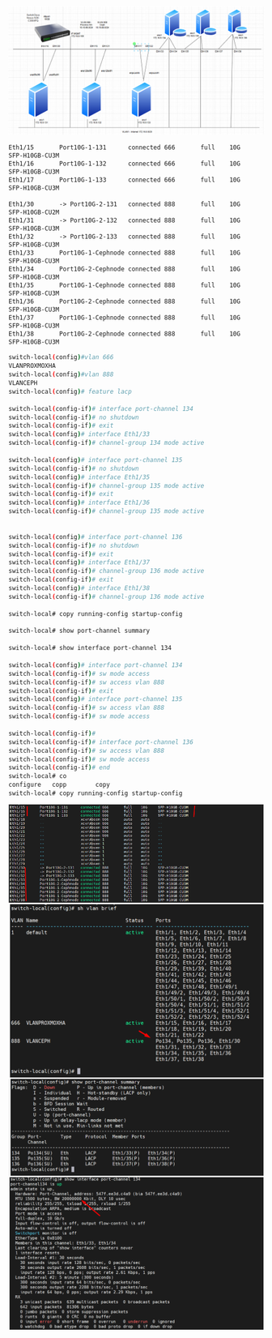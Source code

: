   <img src="proxmoxcephnexus3064images/Screenshot_1.png">

    Eth1/15       Port10G-1-131      connected 666       full    10G     SFP-H10GB-CU3M
    Eth1/16       Port10G-1-132      connected 666       full    10G     SFP-H10GB-CU3M
    Eth1/17       Port10G-1-133      connected 666       full    10G     SFP-H10GB-CU3M

    Eth1/30       -> Port10G-2-131   connected 888       full    10G     SFP-H10GB-CU2M
    Eth1/31       -> Port10G-2-132   connected 888       full    10G     SFP-H10GB-CU3M
    Eth1/32       -> Port10G-2-133   connected 888       full    10G     SFP-H10GB-CU3M
    Eth1/33       Port10G-1-Cephnode connected 888       full    10G     SFP-H10GB-CU3M
    Eth1/34       Port10G-2-Cephnode connected 888       full    10G     SFP-H10GB-CU3M
    Eth1/35       Port10G-1-Cephnode connected 888       full    10G     SFP-H10GB-CU3M
    Eth1/36       Port10G-2-Cephnode connected 888       full    10G     SFP-H10GB-CU3M
    Eth1/37       Port10G-1-Cephnode connected 888       full    10G     SFP-H10GB-CU3M
    Eth1/38       Port10G-2-Cephnode connected 888       full    10G     SFP-H10GB-CU3M

```Bash
switch-local(config)#vlan 666
VLANPROXMOXHA
switch-local(config)#vlan 888
VLANCEPH
switch-local(config)# feature lacp

switch-local(config-if)# interface port-channel 134
switch-local(config-if)# no shutdown
switch-local(config-if)# exit
switch-local(config)# interface Eth1/33
switch-local(config-if)# channel-group 134 mode active

switch-local(config)# interface port-channel 135
switch-local(config-if)# no shutdown
switch-local(config)# interface Eth1/35
switch-local(config-if)# channel-group 135 mode active
switch-local(config-if)# exit
switch-local(config)# interface Eth1/36
switch-local(config-if)# channel-group 135 mode active


switch-local(config)# interface port-channel 136
switch-local(config-if)# no shutdown
switch-local(config-if)# exit
switch-local(config)# interface Eth1/37
switch-local(config-if)# channel-group 136 mode active
switch-local(config-if)# exit
switch-local(config)# interface Eth1/38
switch-local(config-if)# channel-group 136 mode active

switch-local# copy running-config startup-config

switch-local# show port-channel summary

switch-local# show interface port-channel 134

switch-local(config)# interface port-channel 134
switch-local(config-if)# sw mode access
switch-local(config-if)# sw access vlan 888
switch-local(config-if)# exit
switch-local(config)# interface port-channel 135
switch-local(config-if)# sw access vlan 888
switch-local(config-if)# sw mode access

switch-local(config-if)#
switch-local(config-if)# interface port-channel 136
switch-local(config-if)# sw access vlan 888
switch-local(config-if)# sw mode access
switch-local(config-if)# end
switch-local# co
configure   copp        copy
switch-local# copy running-config startup-config

```
  <img src="proxmoxcephnexus3064images/Screenshot_2.png">
  <img src="proxmoxcephnexus3064images/Screenshot_3.png">
  <img src="proxmoxcephnexus3064images/Screenshot_4.png">
  <img src="proxmoxcephnexus3064images/Screenshot_5.png">




